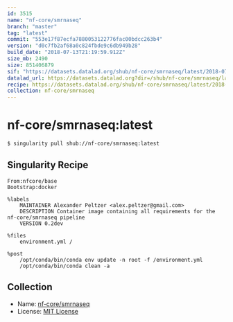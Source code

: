 ```yaml
---
id: 3515
name: "nf-core/smrnaseq"
branch: "master"
tag: "latest"
commit: "553e17f87ecfa7880053122776fac00bdcc263b4"
version: "d0c7fb2af68a0c824fbde9c6db949b28"
build_date: "2018-07-13T21:19:59.912Z"
size_mb: 2490
size: 851406879
sif: "https://datasets.datalad.org/shub/nf-core/smrnaseq/latest/2018-07-13-553e17f8-d0c7fb2a/d0c7fb2af68a0c824fbde9c6db949b28.simg"
datalad_url: https://datasets.datalad.org?dir=/shub/nf-core/smrnaseq/latest/2018-07-13-553e17f8-d0c7fb2a/
recipe: https://datasets.datalad.org/shub/nf-core/smrnaseq/latest/2018-07-13-553e17f8-d0c7fb2a/Singularity
collection: nf-core/smrnaseq
---
```


# nf-core/smrnaseq:latest

```bash
$ singularity pull shub://nf-core/smrnaseq:latest
```

## Singularity Recipe

```singularity
From:nfcore/base
Bootstrap:docker

%labels
    MAINTAINER Alexander Peltzer <alex.peltzer@gmail.com>
    DESCRIPTION Container image containing all requirements for the nf-core/smrnaseq pipeline
    VERSION 0.2dev

%files
    environment.yml /

%post
    /opt/conda/bin/conda env update -n root -f /environment.yml
    /opt/conda/bin/conda clean -a
```

## Collection

 - Name: [nf-core/smrnaseq](https://github.com/nf-core/smrnaseq)
 - License: [MIT License](https://api.github.com/licenses/mit)

